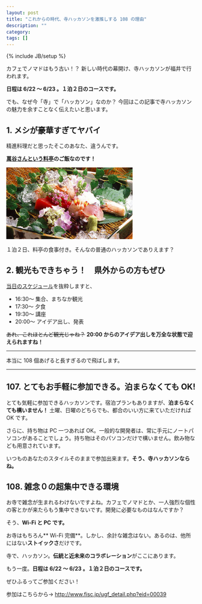 ```yaml
---
layout: post
title: "これからの時代、寺ハッカソンを激推しする 108 の理由"
description: ""
category: 
tags: []
---
```

{% include JB/setup %}

カフェでノマドはもう古い！？ 新しい時代の幕開け、寺ハッカソンが福井で行われます。

**日程は 6/22 〜 6/23 。１泊２日のコースです。**

でも、なぜ今「寺」で「ハッカソン」なのか？ 今回はこの記事で寺ハッカソンの魅力を余すことなく伝えたいと思います。

## 1. メシが豪華すぎてヤバイ

精進料理だと思ったそこのあなた、違うんです。

**[萬谷さんという料亭](http://www.mantani.jp/contents/mantani/index.html)のご飯なのです！**

![萬谷](../assets/images/2013-06-13-mantani.png)

１泊２日、料亭の食事付き。そんなの普通のハッカソンでありえます？

## 2. 観光もできちゃう！　県外からの方もぜひ

[当日のスケジュール](http://www.fisc.jp/ugf_detail.php?eid=00039)を抜粋しますと、

- 16:30〜 集合、まちなか観光
- 17:30〜 夕食
- 19:30〜 講座
- 20:00〜 アイデア出し、発表

~~あれ、これほとんど観光じゃね？~~ **20:00 からのアイデア出しを万全な状態で迎えられますね！**

***

本当に 108 個あげると長すぎるので飛ばします。

***

## 107. とてもお手軽に参加できる。泊まらなくても OK!

とても気軽に参加できるハッカソンです。宿泊プランもありますが、**泊まらなくても構いません！** 土曜、日曜のどちらでも、都合のいい方に来ていただければ OK です。

さらに、持ち物は PC 一つあれば OK。一般的な開発者は、常に手元にノートパソコンがあることでしょう。持ち物はそのパソコンだけで構いません。飲み物なども用意されています。

いつものあなたのスタイルそのままで参加出来ます。**そう、寺ハッカソンならね。**

## 108. 雑念０の超集中できる環境

お寺で雑念が生まれるわけないですよね。カフェでノマドとか、一人強烈な個性の客とかが来たらもう集中できないです。開発に必要なものはなんですか？

そう、**Wi-Fi と PC です。**

お寺はもちろん** Wi-Fi 完備**。しかし、余計な雑念はない。あるのは、他所にはない**ストイックさ**だけです。

寺で、ハッカソン。**伝統と近未来のコラボレーション**がここにあります。

もう一度。**日程は 6/22 〜 6/23 。１泊２日のコースです。**

ぜひふるってご参加ください！

参加はこちらから→ <http://www.fisc.jp/ugf_detail.php?eid=00039>